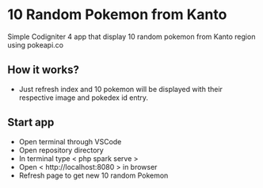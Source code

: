 # 10 Random Pokemon from Kanto

Simple Codigniter 4 app that display 10 random pokemon from Kanto region using pokeapi.co

## How it works?

- Just refresh index and 10 pokemon will be displayed with their respective image and pokedex id entry.

## Start app

- Open terminal through VSCode
- Open repository directory
- In terminal type < php spark serve >
- Open < http://localhost:8080 > in browser
- Refresh page to get new 10 random Pokemon
